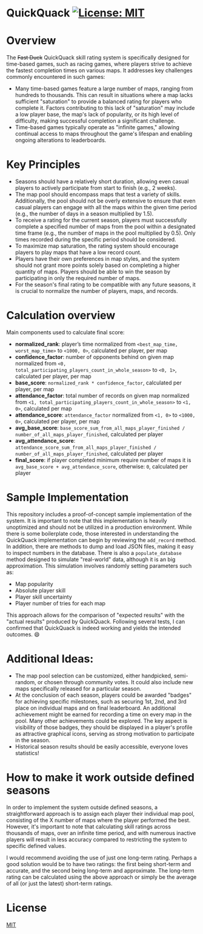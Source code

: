 # QuickQuack [![License: MIT](https://img.shields.io/badge/License-MIT-yellow.svg)](https://opensource.org/licenses/MIT)

# Overview
The ~~Fast Duck~~ QuickQuack skill rating system is specifically designed for time-based games, such as racing games, where players strive to achieve the fastest completion times on various maps. It addresses key challenges commonly encountered in such games:
* Many time-based games feature a large number of maps, ranging from hundreds to thousands. This can result in situations where a map lacks sufficient "saturation" to provide a balanced rating for players who complete it. Factors contributing to this lack of "saturation" may include a low player base, the map's lack of popularity, or its high level of difficulty, making successful completion a significant challenge.
* Time-based games typically operate as "infinite games," allowing continual access to maps throughout the game's lifespan and enabling ongoing alterations to leaderboards.

# Key Principles
* Seasons should have a relatively short duration, allowing even casual players to actively participate from start to finish (e.g., 2 weeks).
* The map pool should encompass maps that test a variety of skills. Additionally, the pool should not be overly extensive to ensure that even casual players can engage with all the maps within the given time period (e.g., the number of days in a season multiplied by 1.5).
* To receive a rating for the current season, players must successfully complete a specified number of maps from the pool within a designated time frame (e.g., the number of maps in the pool multiplied by 0.5). Only times recorded during the specific period should be considered.
* To maximize map saturation, the rating system should encourage players to play maps that have a low record count.
* Players have their own preferences in map styles, and the system should not grant more points solely based on completing a higher quantity of maps. Players should be able to win the season by participating in only the required number of maps.
* For the season's final rating to be compatible with any future seasons, it is crucial to normalize the number of players, maps, and records.

# Calculation overview
Main components used to calculate final score:
* **normalized_rank**: player’s time normalized from `<best_map_time, worst_map_time>` to `<1000, 0>`, calculated per player, per map
* **confidence_factor**:  number of opponents behind on given map normalized from `<0, total_participating_players_count_in_whole_season>` to `<0, 1>`, calculated per player, per map
* **base_score**: `normalized_rank * confidence_factor`, calculated per player, per map
* **attendance_factor**: total number of records on given map normalized from `<1, total_participating_players_count_in_whole_season>` to `<1, 0>`, calculated per map
* **attendance_score**: `attendance_factor` normalized from `<1, 0>` to `<1000, 0>`, calculated per player, per map
* **avg_base_score**: `base_score_sum_from_all_maps_player_finished / number_of_all_maps_player_finished`, calculated per player
* **avg_attendance_score**: `attendance_score_sum_from_all_maps_player_finished / number_of_all_maps_player_finished`, calculated per player
* **final_score**: if player completed minimum require number of maps it is `avg_base_score + avg_attendance_score`, otherwise: `0`, calculated per player

# Sample Implementation
This repository includes a proof-of-concept sample implementation of the system. It is important to note that this implementation is heavily unoptimized and should not be utilized in a production environment.
While there is some boilerplate code, those interested in understanding the QuickQuack implementation can begin by reviewing the `add_record` method. 
In addition, there are methods to dump and load JSON files, making it easy to inspect numbers in the database.
There is also a `populate_database` method designed to simulate "real-world" data, although it is an big approximation. This simulation involves randomly setting parameters such as:
* Map popularity
* Absolute player skill
* Player skill uncertainty
* Player number of tries for each map

This approach allows for the comparison of "expected results" with the "actual results" produced by QuickQuack. Following several tests, I can confirmed that QuickQuack is indeed working and yields the intended outcomes. 😄

# Additional Ideas:
* The map pool selection can be customized, either handpicked, semi-random, or chosen through community votes. It could also include new maps specifically released for a particular season.
* At the conclusion of each season, players could be awarded "badges" for achieving specific milestones, such as securing 1st, 2nd, and 3rd place on individual maps and on final leaderboard. An additional achievement might be earned for recording a time on every map in the pool. Many other achievements could be explored. The key aspect is visibility of those badges, they should be displayed in a player's profile as attractive graphical icons, serving as strong motivation to participate in the season.
* Historical season results should be easily accessible, everyone loves statistics!

# How to make it work outside defined seasons
In order to implement the system outside defined seasons, a straightforward approach is to assign each player their individual map pool, consisting of the X number of maps where the player performed the best. However, it's important to note that calculating skill ratings across thousands of maps, over an infinite time period, and with numerous inactive players will result in less accuracy compared to restricting the system to specific defined values.

I would recommend avoiding the use of just one long-term rating. Perhaps a good solution would be to have two ratings: the first being short-term and accurate, and the second being long-term and approximate. The long-term rating can be calculated using the above approach or simply be the average of all (or just the latest) short-term ratings.

# License
[MIT](License)
